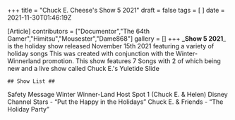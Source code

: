 +++
title = "Chuck E. Cheese's Show 5 2021"
draft = false
tags = [ ]
date = 2021-11-30T01:46:19Z

[Article]
contributors = ["Documentor","The 64th Gamer","Himitsu","Mousester","Dame868"]
gallery = []
+++
**_Show 5 2021**_ is the holiday show released November 15th 2021 featuring a variety of holiday songs 
This was created with conjunction with the Winter-Winnerland promotion. This show features 7 Songs with 2 of which being new and a live show called Chuck E.'s Yuletide Slide

	## Show List ##
Safety Message
Winter Winner-Land Host Spot 1 (Chuck E. & Helen)
Disney Channel Stars - “Put the Happy in the Holidays”
 Chuck E. & Friends - “The Holiday Party”